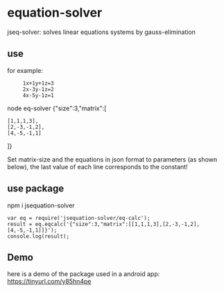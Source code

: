 # equation-solver

jseq-solver: solves linear equations systems by gauss-elimination

## use
for example:

         1x+1y+1z=3
         2x-3y-1z=2
         4x-5y-1z=1


node eq-solver {\"size\":3,\"matrix\":[

    [1,1,1,3],
    [2,-3,-1,2],
    [4,-5,-1,1]

]}

Set matrix-size and the equations in json format to parameters (as shown below), the last value of each line corresponds to the constant!

## use package 
npm i jsequation-solver


    var eq = require('jsequation-solver/eq-calc');
    result = eq.eqcalc('{"size":3,"matrix":[[1,1,1,3],[2,-3,-1,2],[4,-5,-1,1]]}');
    console.log(result);

## Demo

here is a demo of the package used in a android app:
https://tinyurl.com/y85hn4pe



